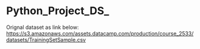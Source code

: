 # Python_Project_DS_

Orignal dataset as link below:
https://s3.amazonaws.com/assets.datacamp.com/production/course_2533/datasets/TrainingSetSample.csv
